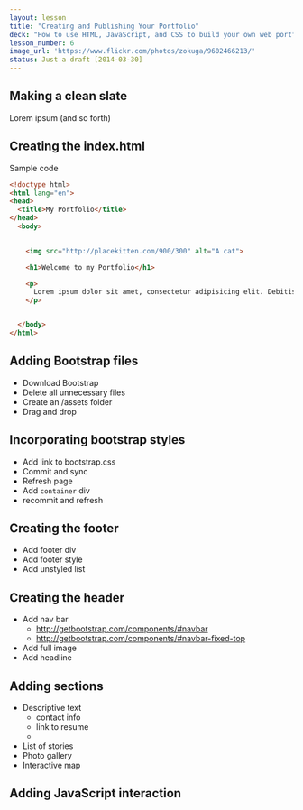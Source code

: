 ```yaml
---
layout: lesson
title: "Creating and Publishing Your Portfolio"
deck: "How to use HTML, JavaScript, and CSS to build your own web portfolio. And then, how to tweak and test things of which you have no real understanding."
lesson_number: 6
image_url: 'https://www.flickr.com/photos/zokuga/9602466213/'
status: Just a draft [2014-03-30]
---
```



## Making a clean slate
<section class="row">
<div class="col-sm-6">

Lorem ipsum (and so forth)

</div>
<div class="col-sm-6">

</div>
</section>


## Creating the index.html


<section class="row">
<div class="col-sm-4">
Sample code
</div>
<div class="col-sm-8">

~~~ html
<!doctype html>
<html lang="en">
<head>
  <title>My Portfolio</title>
</head>
  <body>
    

    <img src="http://placekitten.com/900/300" alt="A cat">

    <h1>Welcome to my Portfolio</h1>

    <p>
      Lorem ipsum dolor sit amet, consectetur adipisicing elit. Debitis, sunt, ex, incidunt obcaecati magnam nemo nulla.
    </p>


  </body>
</html>
~~~


</div>
</section>




## Adding Bootstrap files

- Download Bootstrap
- Delete all unnecessary files
- Create an /assets folder
- Drag and drop

## Incorporating bootstrap styles

- Add link to bootstrap.css
- Commit and sync
- Refresh page
- Add `container` div
- recommit and refresh

## Creating the footer
- Add footer div
- Add footer style
- Add unstyled list


## Creating the header
- Add nav bar
  + http://getbootstrap.com/components/#navbar
  + http://getbootstrap.com/components/#navbar-fixed-top
- Add full image
- Add headline

## Adding sections
- Descriptive text
  + contact info
  + link to resume
  + 
- List of stories
- Photo gallery
- Interactive map

## Adding JavaScript interaction
